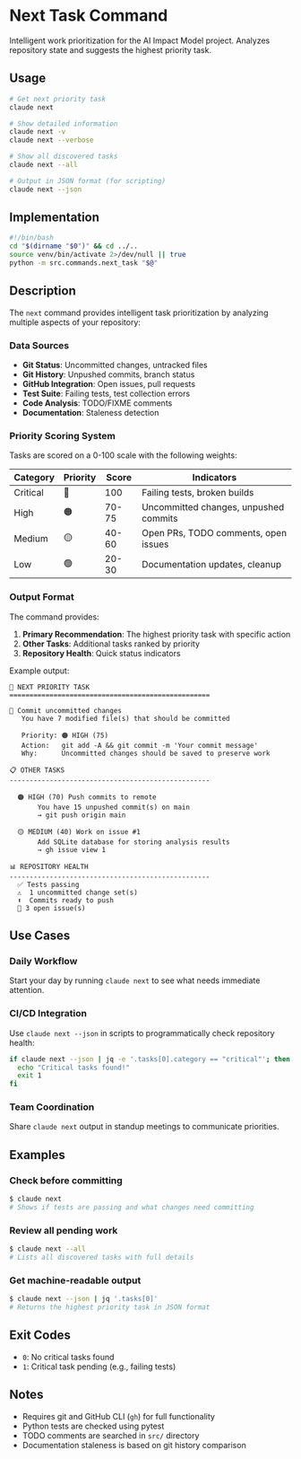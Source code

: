# Next Task Command

Intelligent work prioritization for the AI Impact Model project. Analyzes repository state and suggests the highest priority task.

## Usage

```bash
# Get next priority task
claude next

# Show detailed information
claude next -v
claude next --verbose

# Show all discovered tasks
claude next --all

# Output in JSON format (for scripting)
claude next --json
```

## Implementation

```bash
#!/bin/bash
cd "$(dirname "$0")" && cd ../..
source venv/bin/activate 2>/dev/null || true
python -m src.commands.next_task "$@"
```

## Description

The `next` command provides intelligent task prioritization by analyzing multiple aspects of your repository:

### Data Sources
- **Git Status**: Uncommitted changes, untracked files
- **Git History**: Unpushed commits, branch status
- **GitHub Integration**: Open issues, pull requests
- **Test Suite**: Failing tests, test collection errors
- **Code Analysis**: TODO/FIXME comments
- **Documentation**: Staleness detection

### Priority Scoring System

Tasks are scored on a 0-100 scale with the following weights:

| Category | Priority | Score | Indicators |
|----------|----------|-------|------------|
| Critical | 🔴 | 100 | Failing tests, broken builds |
| High | 🟠 | 70-75 | Uncommitted changes, unpushed commits |
| Medium | 🟡 | 40-60 | Open PRs, TODO comments, open issues |
| Low | 🟢 | 20-30 | Documentation updates, cleanup |

### Output Format

The command provides:
1. **Primary Recommendation**: The highest priority task with specific action
2. **Other Tasks**: Additional tasks ranked by priority
3. **Repository Health**: Quick status indicators

Example output:
```
🎯 NEXT PRIORITY TASK
==================================================

📌 Commit uncommitted changes
   You have 7 modified file(s) that should be committed

   Priority: 🟠 HIGH (75)
   Action:   git add -A && git commit -m 'Your commit message'
   Why:      Uncommitted changes should be saved to preserve work

📋 OTHER TASKS
--------------------------------------------------

  🟠 HIGH (70) Push commits to remote
       You have 15 unpushed commit(s) on main
       → git push origin main

  🟡 MEDIUM (40) Work on issue #1
       Add SQLite database for storing analysis results
       → gh issue view 1

📊 REPOSITORY HEALTH
--------------------------------------------------
  ✅ Tests passing
  ⚠️  1 uncommitted change set(s)
  ⬆️  Commits ready to push
  📝 3 open issue(s)
```

## Use Cases

### Daily Workflow
Start your day by running `claude next` to see what needs immediate attention.

### CI/CD Integration
Use `claude next --json` in scripts to programmatically check repository health:
```bash
if claude next --json | jq -e '.tasks[0].category == "critical"'; then
  echo "Critical tasks found!"
  exit 1
fi
```

### Team Coordination
Share `claude next` output in standup meetings to communicate priorities.

## Examples

### Check before committing
```bash
$ claude next
# Shows if tests are passing and what changes need committing
```

### Review all pending work
```bash
$ claude next --all
# Lists all discovered tasks with full details
```

### Get machine-readable output
```bash
$ claude next --json | jq '.tasks[0]'
# Returns the highest priority task in JSON format
```

## Exit Codes

- `0`: No critical tasks found
- `1`: Critical task pending (e.g., failing tests)

## Notes

- Requires git and GitHub CLI (`gh`) for full functionality
- Python tests are checked using pytest
- TODO comments are searched in `src/` directory
- Documentation staleness is based on git history comparison